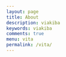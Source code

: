 ```yaml
---
layout: page
title: About
description: viakiba
keywords: viakiba
comments: true
menu: vita
permalink: /vita/
---
```

